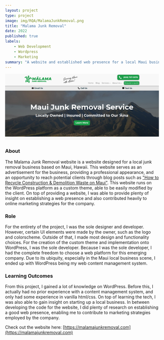 ```yaml
---
layout: project
type: project
image: img/RQA/MalamaJunkRemoval.png
title: "Malama Junk Removal"
date: 2022
published: true
labels:
    - Web Development
    - Wordpress
    - Marketing
summary: "A website and established web presence for a local Maui business"
---
```

<p align="center">
    <img width="800px" src="../img/RQA/MalamaSplash.png" class="img-thumbnail">
</p>

### About

The Malama Junk Removal website is a website designed for a local junk removal business based on Maui, Hawaii. This website serves as an advertisement for the business, providing a professional appearance, and an opportunity to reach potential clients through blog posts such as ["How to Recycle Construction & Demolition Waste on Maui"](https://malamajunkremoval.com/how-to-recycle-construction-demolition-waste-on-maui). This website runs on the WordPress platform as a custom theme, able to be easily modified by the client. On top of providing a website, I was able to provide plenty of insight on establishing a web presence and also contributed heavily to online marketing strategies for the company.

### Role
For the entirety of the project, I was the sole designer and developer. However, certain UI elements were made by the owner, such as the logo and colorscheme. Outside of that, I made most design and functionality choices. For the creation of the custom theme and implementation onto WordPress, I was the sole developer. Because I was the sole developer, I had the complete freedom to choose a web platform for this emerging company. Due to its ubiquity, especially in the Maui local business scene, I ended up with WordPress being my web content management system.

### Learning Outcomes
From this project, I gained a lot of knowledge on WordPress. Before this, I actually had no prior experience with a content management system, and only had some experience in vanilla html/css. On top of learning the tech, I was also able to gain insight on starting up a local business. In between developing the code for the website, I did plenty of research on establishing a good web presence, enabling me to contribute to marketing strategies employed by the company.

Check out the website here: [https://malamajunkremoval.com](https://malamajunkremoval.com)
